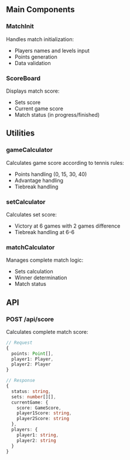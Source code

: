 ## Main Components

### MatchInit
Handles match initialization:
- Players names and levels input
- Points generation
- Data validation

### ScoreBoard
Displays match score:
- Sets score
- Current game score
- Match status (in progress/finished)

## Utilities

### gameCalculator
Calculates game score according to tennis rules:
- Points handling (0, 15, 30, 40)
- Advantage handling
- Tiebreak handling

### setCalculator
Calculates set score:
- Victory at 6 games with 2 games difference
- Tiebreak handling at 6-6

### matchCalculator
Manages complete match logic:
- Sets calculation
- Winner determination
- Match status

## API

### POST /api/score
Calculates complete match score:
```typescript
// Request
{
  points: Point[],
  player1: Player,
  player2: Player
}

// Response
{
  status: string,
  sets: number[][],
  currentGame: {
    score: GameScore,
    player1Score: string,
    player2Score: string
  },
  players: {
    player1: string,
    player2: string
  }
}
```